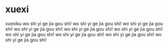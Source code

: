 # xuexi
xuexiku
wo shi yi ge jia gou shi!
wo shi yi ge jia gou shi!
wo shi yi ge jia gou shi!
wo shi yi ge jia gou shi!
wo shi yi ge jia gou shi!
wo shi yi ge jia gou shi!
wo shi yi ge jia gou shi!
wo shi yi ge jia gou shi!
wo shi yi ge jia gou shi!
wo shi yi ge jia gou shi!
